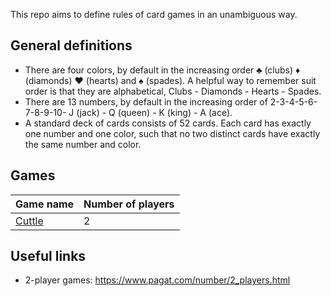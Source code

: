 This repo aims to define rules of card games in an unambiguous way.

## General definitions

* There are four colors, by default in the increasing order :clubs: (clubs) :diamonds: (diamonds) :hearts: (hearts) and :spades: (spades). A helpful way to remember suit order is that they are alphabetical, Clubs - Diamonds - Hearts - Spades.
* There are 13 numbers, by default in the increasing order of 2-3-4-5-6-7-8-9-10- J (jack) - Q (queen) - K (king) - A (ace).
* A standard deck of cards consists of 52 cards. Each card has exactly one number and one color, such that no two distinct cards have exactly the same number and color.

## Games

| Game name  | Number of players |
|---| --- |
| [Cuttle](cuttle.md) | 2 |


## Useful links

* 2-player games: https://www.pagat.com/number/2_players.html
